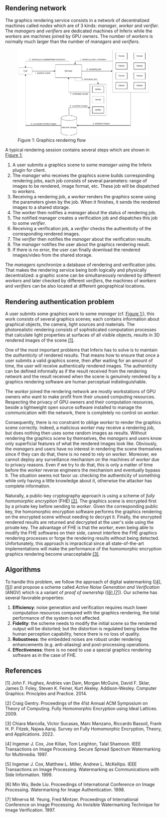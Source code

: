 ## Rendering network

The graphics rendering service consists in a network of decentralized machines called *nodes* which are of $3$ kinds: *manager*, *worker* and *verifier*. The *managers* and *verifiers* are dedicated machines of Inferix while the *workers* are machines joined by GPU owners. The number of *workers* is normally much larger than the number of *managers* and *verifiers*.

<figure><img id="figure1" src="../../.gitbook/assets/rendering_service.png" alt=""><figcaption>Figure 1: Graphics rendering flow</figcaption></figure>

A typical rendering session contains several steps which are shown in <a href="#figure1">Figure 1:</a>
 1. A user submits a graphics scene to some *manager* using the Inferix plugin for client.
 2. The *manager* who receives the graphics scene builds corresponding rendering jobs, each job consists of several parameters: range of images to be rendered, image format, etc. These job will be dispatched to *workers*.
 3. Receiving a rendering job, a *worker* renders the graphics scene using the parameters given by the job. When it finishes, it sends the rendered images to a shared storage.
 4. The *worker* then notifies a *manager* about the status of rendering job.
 5. The notified manager creates a verification job and dispatches this job to some *verifier*.
 6. Receiving a verification job, a *verifier* checks the authenticity of the corresponding rendered images.
 7. The *verifier* then notifies the *manager* about the verification results.
 8. The *manager* notifies the user about the graphics rendering result.
 9. If there is no error, the user can finally download the rendered images/video from the shared storage.

The *managers* synchronize a database of rendering and verification jobs. That makes the rendering service being both logically and physically decentralized: a graphic scene can be simultaneously rendered by different *workers* and later checked by different *verifiers*, the machines of *workers* and *verifiers* can be also located at different geographical locations.

## Rendering authentication problem
A user submits some graphics work to some *manager* (cf. <a href="#figure1">Figure 1:</a>), this work consists of several graphics scenes; each contains information about graphical objects, the camera, light sources and materials. The photorealistic rendering consists of sophisticated computation processes that calculate light properties at surfaces of all visible objects, results in 3D rendered images of the scene <a href="#abc">[1]</a>.

One of the most important problems that Inferix has to solve is to maintain the *authenticity* of rendered results. That means how to ensure that once a user submits a valid graphics scene, then after waiting for an amount of time, the user will receive authentically rendered images. The authenticity can be defined informally as if the result received from the rendering network and the result received when the scene is genuinely rendered by a graphics rendering software are human perceptual indistinguishable.

The *worker* joined the rendering network are mostly workstations of GPU owners who want to make profit from their unused computing resources. Respecting the privacy of GPU owners and their computation resources, beside a lightweight open source software installed to manage the communication with the network, there is completely no control on *worker*.

Consequently, there is no constraint to oblige *worker* to render the graphics scene correctly. Indeed, a malicious *worker* may receive a rendering job, but does nothing then uses some random images as results. Without rendering the graphics scene by themselves, the *managers* and users know only superficial features of what the rendered images look like. Obviously, the *managers* and users have no interest in rendering the scene themselves since if they can do that, there is no need to rely on *worker*. Moreover, we cannot deploy any surveillance mechanism on the machines of *worker* due to privacy reasons. Even if we try to do that, this is only a matter of time before the *worker* reverse engineers the mechanism and eventually bypass it. The situation seems not favor us: checking the authenticity of something while only having a little knowledge about it, otherwise the attacker has complete information.

Naturally, a public-key cryptography approach is using a scheme of *fully homomorphic encryption* (FHE) [[2]](#2). The graphics scene is encrypted first by a private key before sending to *worker*. Given the corresponding public key, the homomorphic encryption software performs the graphics rendering on the encrypted scene without needing to decrypt it. Finally, the encrypted rendered results are returned and decrypted at the user's side using the private key. The advantage of FHE is that the *worker*, even being able to modify the FHE softwares on their side, cannot interfere the FHE graphics rendering processes or forge the rendering results without being detected. Unfortunately, this approach is impractical since all state-of-the-art implementations will make the performance of the homomorphic encryption graphics rendering become unacceptable [[3]](#3).

## Algorithms
To handle this problem, we follow the approach of digital watermarking ([[4]](#4),[[5]](#5)) and propose a scheme called *Active Noise Generation and Verification* (ANGV) which is a variant of *proof of ownership* ([[6]](#6),[[7]](#7)). Our scheme has several favorable properties:
 1. **Efficiency**: noise generation and verification requires much lower computation resources compared with the graphics rendering, the total performance of the system is not affected.
 2. **Fidelity**: the scheme needs to modify the initial scene so the rendered output will be distorted; but the distortion is regulated being below the human perception capability, hence there is no loss of quality.
 3. **Robustness**: the embedded noises are robust under rendering enhancements (e.g. anti-aliasing) and post-processing operations.
 4. **Effectiveness**: there is no need to use a special graphics rendering software as in the case of FHE.

## References
<span id="abc">[1]</span>
John F. Hughes, Andries van Dam, Morgan McGuire, David F. Sklar, James D. Foley, Steven K. Feiner, Kurt Akeley. Addison-Wesley. Computer Graphics: Principles and Practice. 2014.

<a id="2">[2]</a>
Craig Gentry. Proceedings of the 41st Annual ACM Symposium on Theory of Computing. Fully Homomorphic Encryption using Ideal Lattices. 2009.

<a id="3">[3]</a>
Chiara Marcolla, Victor Sucasas, Marc Manzano, Riccardo Bassoli, Frank H. P. Fitzek, Najwa Aaraj. Survey on Fully Homomorphic Encryption, Theory, and Applications. 2022.

<a id="4">[4]</a>
Ingemar J. Cox, Joe Kilian, Tom Leighton, Talal Shamoon. IEEE Transactions on Image Processing. Secure Spread Spectrum Watermarking for Multimedia. 1997.

<a id="5">[5]</a>
Ingemar J. Cox, Matthew L. Miller, Andrew L. McKellips. IEEE Transactions on Image Processing. Watermarking as Communications with Side Information. 1999.

<a id="6">[6]</a>
Min Wu, Bede Liu. Proceedings of International Conference on Image Processing. Watermarking for Image Authentication. 1998.

<a id="7">[7]</a>
Minerva M. Yeung, Fred Mintzer. Proceedings of International Conference on Image Processing. An Invisible Watermarking Technique for Image Verification. 1997.